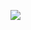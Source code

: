 ![](https://lh7-us.googleusercontent.com/WqrPPrutd_FF1k1Y68R58IZlnP6Cw4IggfMCUxRKs15oYJuJagX3jnU7rYuW2p_TUWEccfQGGQaRSEezKTKfsz-Zd-1eQmxmU69icsJDRWiAXMsdeiIf21Z49S8JeUhr1Gqqm_TOYQlJIP7GaRNN5I8)
